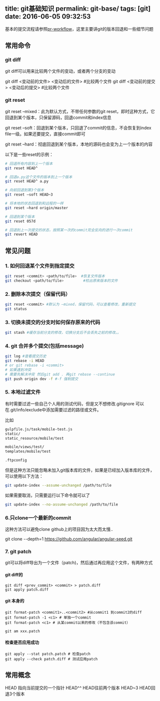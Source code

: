 title: git基础知识
permalink: git-base/
tags: [git]
date: 2016-06-05 09:32:53
---
基本的提交流程请参照[pr-workflow](../pr-workflow/)，这里主要讲git的版本回退和一些细节问题

## 常用命令
### git diff
git diff可以用来比较两个文件的变动，或者两个分支的变动

git diff <变动前的文件> <变动后的文件> #比较两个文件 git diff <变动前的提交> <变动后的提交> #比较两个文件

### git reset
git reset –mixed：此为默认方式，不带任何参数的git reset，即时这种方式，它回退到某个版本，只保留源码，回退commit和index信息

git reset –soft：回退到某个版本，只回退了commit的信息，不会恢复到index file一级。如果还要提交，直接commit即可

git reset –hard：彻底回退到某个版本，本地的源码也会变为上一个版本的内容

以下是一些reset的示例：

```sh
# 回退所有内容到上一个版本
git reset HEAD^

# 回退a.py这个文件的版本到上一个版本
git reset HEAD^ a.py

# 向前回退到第3个版本
git reset –soft HEAD~3

# 将本地的状态回退到和远程的一样
git reset –hard origin/master

# 回退到某个版本
git reset 057d

# 回退到上一次提交的状态，按照某一次的commit完全反向的进行一次commit
git revert HEAD
```

## 常见问题
### 1. 如何回退某个文件到指定提交

```sh
git reset <commit> <path/to/file>  #恢复文件版本
git checkout <path/to/file>         #检出原来版本的文件
```

### 2. 删除本次提交（保留代码）

```sh
git reset <commit> #默认为 –mixed，保留代码，可以查看修改，重新提交
git status
```

### 3. 切换未提交的分支时如何保存原来的代码

```sh
git stash #缓存当前分支的修改，切换分支后不会丢失之前的修改。。
```

### 4. git 合并多个提交(包括message)

```sh
git log #查看提交历史
git rebase -i HEAD
# or git rebase -i <commit>
# 如果遇到冲突
# 需要先解决冲突 然后git add . 再git rebase --continue
git push origin dev -f #-f 强制提交
```

### 5. 本地过滤文件
有时需要过滤一些自己个人用的测试代码，但是又不想修改.gitignore 可以在.git/info/exclude中添加需要过滤的路径或文件。

比如

```sh
gulpfile.js/task/mobile-test.js
static/
static_resource/mobile/test

mobile/views/test/
templates/mobile/test

.ftpconfig
```

但是这种方法只能忽略未加入git版本库的文件，如果是已经加入版本库的文件，可以使用以下方法：
```sh
git update-index --assume-unchanged /path/to/file
```
如果需要取消，只需要运行以下命令就可以了
```sh
git update-index --no-assume-unchanged /path/to/file
```

### 6.只clone一个最新的commit
这种方法可以避免clone github上的项目因为太大而太慢..

git clone --depth=1 https://github.com/angular/angular-seed.git <your-project-name>

### 7. git patch

git可以将diff导出为一个文件（patch)，然后通过再应用这个文件，有两种方式


#### git diff的
```
git diff <prev_commit> <commit> > patch.diff
git apply patch.diff
```

#### git 本身的
```
git format-patch <commit1>..<commit2> #从commit1 到commit2的diff
git format-patch -1 <c1> # 单独一个commit
git format-patch <c1> # 从某commit以来的修改（不包含该commit）

git am xxx.patch
```

#### 检查是否应用成功
```
git apply --stat patch.patch # 检查patch
git apply --check patch.diff # 测试应用patch
```
## 常用概念
HEAD 指向当前提交的一个指针 HEAD^^ HEAD往前两个版本 HEAD~3 HEAD回退3个版本
